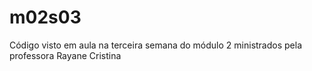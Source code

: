# m02s03
Código visto em aula na terceira semana do módulo 2 ministrados pela professora Rayane Cristina
